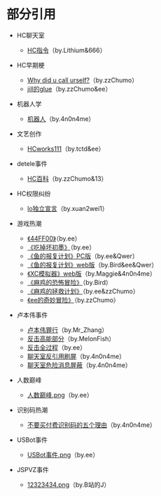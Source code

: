# 部分引用

- HC聊天室
  - [HC指令](https://tieba.baidu.com/p/6833224084)（by.Lithium&666）

- HC早期梗
  - [Why did u call urself?](https://zzcm.fun/wiki/hh.html)（by.zzChumo）
  - [jill的glue](https://zzcm.fun/wiki/glue.html)（by.zzChumo&ee）

- 机器人学
  - [机器人](https://hcwiki.github.io/#机器人)（by.4n0n4me）

- 文艺创作
  - [HCworks111](https://note.ms/HCworks111)（by.tctd&ee）

- detele事件
  - [HC百科](https://zzcm.fun/wiki/notice.html)（by.zzChumo&13）

- HC权限纠纷
  - [lo独立宣言](http://xw.hhua.shop/lo.html)（by.xuan2wei1）

- 游戏热潮
  - [《44FF00》](https://drive.noire.cc/s/lNdOu1?path=/myGame)（by.ee）
  - [《吃掉坏初墨》](https://game.osww.cn/eat-chumo)（by.ee）
  - [《鱼的报复计划》PC版](https://home.osww.cn/?p=96)（by.ee&Qwer）
  - [《鱼的报复计划》web版](https://game.osww.cn/revenge)（by.Bird&ee&Qwer）
  - [《XC模拟器》web版](https://game.osww.cn/xc)（by.Maggie&4n0n4me）
  - [《麻鸡的恐怖冒险》](https://game.osww.cn/maggie)（by.Bird）
  - [《麻鸡的拯救计划》](https://game.osww.cn/grrd)（by.ee&zzChumo）
  - [《ee的奇妙冒险》](https://zzcm.fun/GAF/Game.html)（by.zzChumo）

- 卢本伟事件
  - [卢本伟罪行](https://file.node2.thz.cool/fileshare/.upload/4c784be700cfe43.log)（by.Mr\_Zhang）
  - [反击高能部分](https://vkceyugu.cdn.bspapp.com/VKCEYUGU-cb051ef9-0256-42af-80d2-f2dc9e295a34/2f8f3653-db43-4736-8962-aee33d6289c2.txt)（by.MelonFish）
  - [反击全过程](https://paperee.tk/2022.07.16_your-channel.txt)（by.ee）
  - [聊天室反引用刷屏](https://greasyfork.org/zh-CN/scripts/448444-聊天室反引用刷屏)（by.4n0n4me）
  - [聊天室危险消息屏蔽](https://greasyfork.org/zh-CN/scripts/449697-聊天室危险消息屏蔽)（by.4n0n4me）

- 人数巅峰
  - [人数巅峰.png](https://book.paperee.guru/chatroom-history-book/人数巅峰.png)（by.ee）

- 识别码热潮
  - [不要买付费识别码的五个理由](https://hcwiki.github.io/#不要买付费识别码的五个理由)（by.4n0n4me）

- USBot事件
  - [USBot事件.png](https://book.paperee.guru/chatroom-history-book/USBot事件.png)（by.ee）

- JSPVZ事件
  - [12323434.png](https://static.wikia.nocookie.net/jspvz/images/6/69/12323434.png/revision/latest?cb=20220817015014&path-prefix=zh)（by.B站的J）
